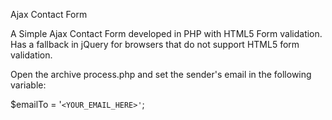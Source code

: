 Ajax Contact Form

A Simple Ajax Contact Form developed in PHP with HTML5 Form validation. Has a fallback in jQuery for browsers that do not support HTML5 form validation.

Open the archive process.php and set the sender's email in the following variable:

$emailTo = '<code><YOUR_EMAIL_HERE>'</code>;
